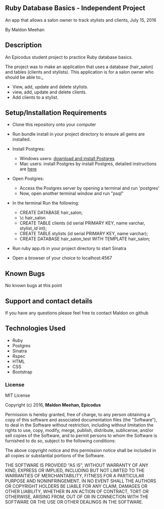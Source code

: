 ## Ruby Database Basics - Independent Project

An app that allows a salon owner to track stylists and clients, July 15, 2016

By Maldon Meehan

## Description

An Epicodus student project to practice Ruby database basics.

The project was to make an application that uses a database (hair_salon) and tables (clients and stylists). This application is for a salon owner who should be able to:_

* View, add, update and delete stylists.
* view, add, update and delete clients.
* Add clients to a stylist.

## Setup/Installation Requirements

* Clone this repository onto your computer
* Run bundle install in your project directory to ensure all gems are installed.

* Install Postgres:
  * Windows users: <a href="http://www.enterprisedb.com/products-services-training/pgdownload#windows">download and install Postgres</a>
  * Mac users: install Postgres by install Postgres, detailed instructions are <a href="https://www.learnhowtoprogram.com/ruby/ruby-database-basics/installing-postgres-7fb0cff7-a0f5-4b61-a0db-8a928b9f67ef">here</a>

* Open Postgres:
  * Access the Postgres server by opening a terminal and run 'postgres'
  * Now, open another terminal window and run "psql"

* In the terminal Run the following:
  * CREATE DATABASE hair_salon;
  * \c hair_salon
  * CREATE TABLE clients (id serial PRIMARY KEY, name varchar, stylist_id int);
  * CREATE TABLE stylists (id serial PRIMARY KEY, name varchar);
  * CREATE DATABASE hair_salon_test WITH TEMPLATE hair_salon;

* Run ruby app.rb in your project directory to start Sinatra
* Open a browser of your choice to localhost:4567

## Known Bugs

No known bugs at this point

## Support and contact details

If you have any questions please feel free to contact Maldon on github

## Technologies Used

* Ruby
* Postgres
* Sinatra
* Rspec
* HTML
* CSS     
* Bootstrap

### License

MIT License

Copyright (c) 2016, **Maldon Meehan, Epicodus**

Permission is hereby granted, free of charge, to any person obtaining a copy of this software and associated documentation files (the "Software"), to deal in the Software without restriction, including without limitation the rights to use, copy, modify, merge, publish, distribute, sublicense, and/or sell copies of the Software, and to permit persons to whom the Software is furnished to do so, subject to the following conditions:

The above copyright notice and this permission notice shall be included in all copies or substantial portions of the Software.

THE SOFTWARE IS PROVIDED "AS IS", WITHOUT WARRANTY OF ANY KIND, EXPRESS OR IMPLIED, INCLUDING BUT NOT LIMITED TO THE WARRANTIES OF MERCHANTABILITY, FITNESS FOR A PARTICULAR PURPOSE AND NONINFRINGEMENT. IN NO EVENT SHALL THE AUTHORS OR COPYRIGHT HOLDERS BE LIABLE FOR ANY CLAIM, DAMAGES OR OTHER LIABILITY, WHETHER IN AN ACTION OF CONTRACT, TORT OR OTHERWISE, ARISING FROM, OUT OF OR IN CONNECTION WITH THE SOFTWARE OR THE USE OR OTHER DEALINGS IN THE SOFTWARE.
